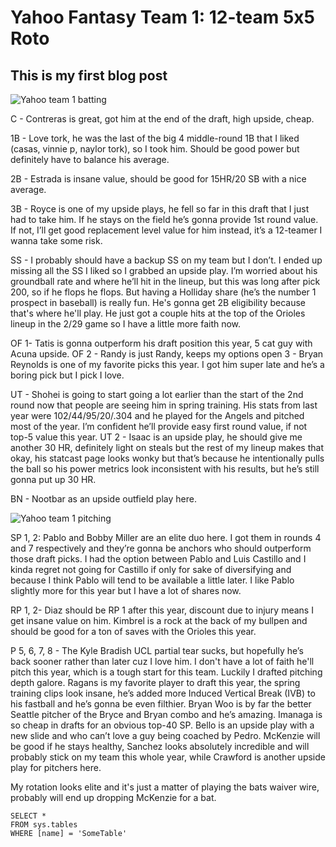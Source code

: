 # Yahoo Fantasy Team 1: 12-team 5x5 Roto
## This is my first blog post

![Yahoo team 1 batting](https://github.com/JamesAas/JamesAas.io/assets/158230844/038b3ae1-2188-4f40-a846-edec97c10584)

C - Contreras is great, got him at the end of the draft, high upside, cheap.

1B - Love tork, he was the last of the big 4 middle-round 1B that I liked (casas, vinnie p, naylor tork), so I took him. Should be good power but definitely have to balance his average. 

2B - Estrada is insane value, should be good for 15HR/20 SB with a nice average. 

3B - Royce is one of my upside plays, he fell so far in this draft that I just had to take him. If he stays on the field he’s gonna provide 1st round value. If not, I’ll get good replacement level value for him instead, it’s a 12-teamer I wanna take some risk.

SS - I probably should have a backup SS on my team but I don’t. I ended up missing all the SS I liked so I grabbed an upside play. I’m worried about his groundball rate and where he’ll hit in the lineup, but this was long after pick 200, so if he flops he flops. But having a Holliday share (he’s the number 1 prospect in baseball) is really fun. He's gonna get 2B eligibility because that's where he'll play. He just got a couple hits at the top of the Orioles lineup in the 2/29 game so I have a little more faith now.

OF 1- Tatis is gonna outperform his draft position this year, 5 cat guy with Acuna upside. 
OF 2 - Randy is just Randy, keeps my options open
3 - Bryan Reynolds is one of my favorite picks this year. I got him super late and he’s a boring pick but I pick I love.

UT - Shohei is going to start going a lot earlier than the start of the 2nd round now that people are seeing him in spring training. His stats from last year were 102/44/95/20/.304 and he played for the Angels and pitched most of the year. I’m confident he’ll provide easy first round value, if not top-5 value this year.
UT 2 - Isaac is an upside play, he should give me another 30 HR, definitely light on steals but the rest of my lineup makes that okay, his statcast page looks wonky but that’s because he intentionally pulls the ball so his power metrics look inconsistent with his results, but he’s still gonna put up 30 HR.

BN - Nootbar as an upside outfield play here. 



![Yahoo team 1 pitching](https://github.com/JamesAas/JamesAas.io/assets/158230844/53dc2da2-8a3d-4d36-819e-327c759187a2)

SP 1, 2:  Pablo and Bobby Miller are an elite duo here. I got them in rounds 4 and 7 respectively and they’re gonna be anchors who should outperform those draft picks. I had the option between Pablo and Luis Castillo and I kinda regret not going for Castillo if only for sake of diversifying and because I think Pablo will tend to be available a little later. I like Pablo slightly more for this year but I have a lot of shares now. 

RP 1, 2- Diaz should be RP 1 after this year, discount due to injury means I get insane value on him.
Kimbrel is a rock at the back of my bullpen and should be good for a ton of saves with the Orioles this year.

P 5, 6, 7, 8 - The Kyle Bradish UCL partial tear sucks, but hopefully he’s back sooner rather than later cuz I love him. I don't have a lot of faith he'll pitch this year, which is a tough start for this team. Luckily I drafted pitching depth galore. 
Ragans is my favorite player to draft this year, the spring training clips look insane, he’s added more Induced Vertical Break (IVB) to his fastball and he’s gonna be even filthier. Bryan Woo is by far the better Seattle pitcher of the Bryce and Bryan combo and he’s amazing. 
Imanaga is so cheap in drafts for an obvious top-40 SP. 
Bello is an upside play with a new slide and who can’t love a guy being coached by Pedro. 
McKenzie will be good if he stays healthy, 
Sanchez looks absolutely incredible and will probably stick on my team this whole year, while Crawford is another upside play for pitchers here. 

My rotation looks elite and it's just a matter of playing the bats waiver wire, probably will end up dropping McKenzie for a bat.


 ```tsql
 SELECT *
 FROM sys.tables
 WHERE [name] = 'SomeTable'
 ```

